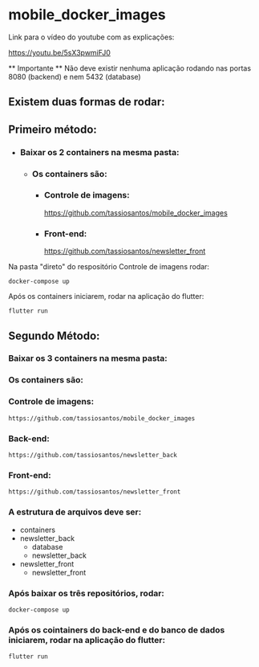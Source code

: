 # mobile_docker_images


Link para o vídeo do youtube com as explicações:

https://youtu.be/5sX3pwmiFJ0


** Importante **
Não deve existir nenhuma aplicação rodando nas portas 8080 (backend) e nem 5432 (database)


## Existem duas formas de rodar:


## Primeiro método:


 - ### Baixar os 2 containers na mesma pasta:

    - ### Os containers são:

        - ### Controle de imagens:
          https://github.com/tassiosantos/mobile_docker_images

        - ### Front-end:

          https://github.com/tassiosantos/newsletter_front

Na pasta "direto" do respositório Controle de imagens rodar:

    docker-compose up

Após os containers iniciarem, rodar na aplicação do flutter:

    flutter run




## Segundo Método: 

### Baixar os 3 containers na mesma pasta:

### Os containers são:

### Controle de imagens:
    https://github.com/tassiosantos/mobile_docker_images

### Back-end:

    https://github.com/tassiosantos/newsletter_back

### Front-end:

    https://github.com/tassiosantos/newsletter_front


### A estrutura de arquivos deve ser:
 - containers
 - newsletter_back
   - database
   - newsletter_back
 - newsletter_front
   - newsletter_front


### Após baixar os três repositórios, rodar:

    docker-compose up


### Após os cointainers do back-end e do banco de dados iniciarem, rodar na aplicação do flutter:

    flutter run

